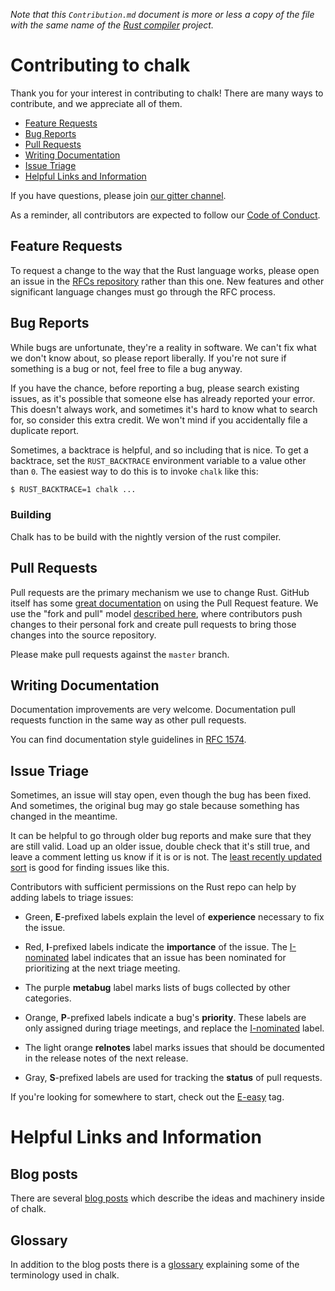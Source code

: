 *Note that this `Contribution.md` document is more or less a copy of the file
with the same name of the [Rust compiler](https://github.com/rust-lang/rust)
project.*

# Contributing to chalk

Thank you for your interest in contributing to chalk! There are many ways to
contribute, and we appreciate all of them.

* [Feature Requests](#feature-requests)
* [Bug Reports](#bug-reports)
* [Pull Requests](#pull-requests)
* [Writing Documentation](#writing-documentation)
* [Issue Triage](#issue-triage)
* [Helpful Links and Information](#helpful-links-and-information)

If you have questions, please join [our gitter channel](https://gitter.im/chalk-rs/Lobby).

As a reminder, all contributors are expected to follow our [Code of Conduct][coc].

[pound-rust-internals]: https://chat.mibbit.com/?server=irc.mozilla.org&channel=%23rust-internals
[internals]: https://internals.rust-lang.org
[coc]: https://www.rust-lang.org/conduct.html

## Feature Requests
[feature-requests]: #feature-requests

To request a change to the way that the Rust language works, please open an
issue in the [RFCs repository](https://github.com/rust-lang/rfcs/issues/new)
rather than this one. New features and other significant language changes
must go through the RFC process.

## Bug Reports
[bug-reports]: #bug-reports

While bugs are unfortunate, they're a reality in software. We can't fix what we
don't know about, so please report liberally. If you're not sure if something
is a bug or not, feel free to file a bug anyway.

If you have the chance, before reporting a bug, please search existing issues,
as it's possible that someone else has already reported your error. This doesn't
always work, and sometimes it's hard to know what to search for, so consider
this extra credit. We won't mind if you accidentally file a duplicate report.

Sometimes, a backtrace is helpful, and so including that is nice. To get
a backtrace, set the `RUST_BACKTRACE` environment variable to a value
other than `0`. The easiest way to do this is to invoke `chalk` like this:

```bash
$ RUST_BACKTRACE=1 chalk ...
```

### Building
[building]: #building

Chalk has to be build with the nightly version of the rust compiler.

## Pull Requests
[pull-requests]: #pull-requests

Pull requests are the primary mechanism we use to change Rust. GitHub itself
has some [great documentation][pull-requests] on using the Pull Request feature.
We use the "fork and pull" model [described here][development-models], where
contributors push changes to their personal fork and create pull requests to
bring those changes into the source repository.

[pull-requests]: https://help.github.com/articles/about-pull-requests/
[development-models]: https://help.github.com/articles/about-collaborative-development-models/

Please make pull requests against the `master` branch.

## Writing Documentation
[writing-documentation]: #writing-documentation

Documentation improvements are very welcome. Documentation pull requests
function in the same way as other pull requests.

You can find documentation style guidelines in [RFC 1574][rfc1574].

[rfc1574]: https://github.com/rust-lang/rfcs/blob/master/text/1574-more-api-documentation-conventions.md#appendix-a-full-conventions-text

## Issue Triage
[issue-triage]: #issue-triage

Sometimes, an issue will stay open, even though the bug has been fixed. And
sometimes, the original bug may go stale because something has changed in the
meantime.

It can be helpful to go through older bug reports and make sure that they are
still valid. Load up an older issue, double check that it's still true, and
leave a comment letting us know if it is or is not. The [least recently
updated sort][lru] is good for finding issues like this.

Contributors with sufficient permissions on the Rust repo can help by adding
labels to triage issues:

* Green, **E**-prefixed labels explain the level of **experience** necessary
  to fix the issue.

* Red, **I**-prefixed labels indicate the **importance** of the issue. The
  [I-nominated][inom] label indicates that an issue has been nominated for
  prioritizing at the next triage meeting.

* The purple **metabug** label marks lists of bugs collected by other
  categories.

* Orange, **P**-prefixed labels indicate a bug's **priority**. These labels
  are only assigned during triage meetings, and replace the [I-nominated][inom]
  label.

* The light orange **relnotes** label marks issues that should be documented in
  the release notes of the next release.

* Gray, **S**-prefixed labels are used for tracking the **status** of pull
  requests.

If you're looking for somewhere to start, check out the [E-easy][eeasy] tag.

[inom]: https://github.com/rust-lang-nursery/chalk/issues?q=is%3Aopen+is%3Aissue+label%3AI-nominated
[eeasy]: https://github.com/rust-lang-nursery/chalk/issues?q=is%3Aopen+is%3Aissue+label%3AE-easy
[lru]: https://github.com/rust-lang-nursery/chalk/issues?q=is%3Aissue+is%3Aopen+sort%3Aupdated-asc

# Helpful Links and Information
[Helpful Links and Information]: #helpful-links-and-information

## Blog posts
There are several [blog posts][blog-posts] which describe the ideas and
machinery inside of chalk.

[blog-posts]: README.md#blog-posts

## Glossary

In addition to the blog posts there is a [glossary](GLOSSARY.md) explaining some
of the terminology used in chalk.
